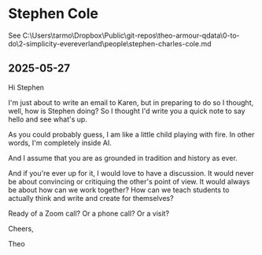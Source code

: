 # Stephen Cole

See C:\Users\tarmo\Dropbox\Public\git-repos\theo-armour-qdata\0-to-do\2-simplicity-evereverland\people\stephen-charles-cole.md

## 2025-05-27

Hi Stephen

I'm just about to write an email to Karen, but in preparing to do so I thought, well, how is Stephen doing? 
So I thought I'd write you a quick note to say hello and see what's up.

As you could probably guess, I am like a little child playing with fire. In other words, I'm completely inside AI. 

And I assume that you are as grounded in tradition and history as ever.

And if you're ever up for it, I would love to have a discussion. It would never be about convincing or critiquing the other's point of view. It would always be about how can we work together? How can we teach students to actually think and write and create for themselves?

Ready of a Zoom call? Or a phone call? Or a visit?

Cheers,

Theo
